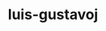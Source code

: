 ---
title: luis-gustavoj
github: https://github.com/luis-gustavoj
mode: dark
transition: 1s
score: 77.6
archetype:
- GIF
---